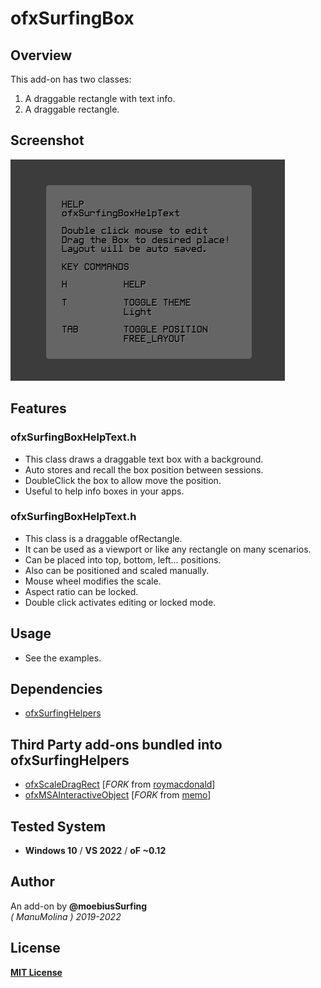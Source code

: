 # ofxSurfingBox

## Overview
This add-on has two classes: 
1. A draggable rectangle with text info.
2. A draggable rectangle. 

## Screenshot
![](/readme_images/Capture.PNG)

## Features

### ofxSurfingBoxHelpText.h
- This class draws a draggable text box with a background.
- Auto stores and recall the box position between sessions.
- DoubleClick the box to allow move the position.
- Useful to help info boxes in your apps.

### ofxSurfingBoxHelpText.h
- This class is a draggable ofRectangle.
- It can be used as a viewport or like any rectangle on many scenarios.
- Can be placed into top, bottom, left... positions.
- Also can be positioned and scaled manually.
- Mouse wheel modifies the scale.
- Aspect ratio can be locked.
- Double click activates editing or locked mode.

## Usage
- See the examples.

## Dependencies
* [ofxSurfingHelpers](https://github.com/moebiussurfing/ofxSurfingHelpers)  

## Third Party add-ons bundled into **ofxSurfingHelpers**
* [ofxScaleDragRect](https://github.com/moebiussurfing/ofxScaleDragRect) [_FORK_ from [roymacdonald](https://github.com/roymacdonald/ofxScaleDragRect)]  
* [ofxMSAInteractiveObject](https://github.com/moebiussurfing/ofxMSAInteractiveObject) [_FORK_ from [memo](https://github.com/memo/ofxMSAInteractiveObject)]  

## Tested System
* **Windows 10** / **VS 2022** / **oF ~0.12**

## Author
An add-on by **@moebiusSurfing**  
*( ManuMolina ) 2019-2022*  

## License
[**MIT License**](https://github.com/LICENSE)